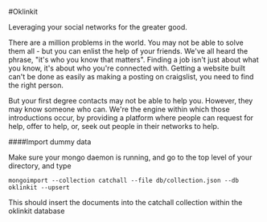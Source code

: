 #Oklinkit

Leveraging your social networks for the greater good. 

There are a million problems in the world. You may not be able to solve them all - but you can enlist the help of your friends. We've all heard the phrase, "it's who you know that matters". Finding a job isn't just about what you know, it's about who you're connected with. Getting a website built can't be done as easily as making a posting on craigslist, you need to find the right person.

But your first degree contacts may not be able to help you. However, they may know someone who can. We're the engine within which those introductions occur, by providing a platform where people can request for help, offer to help, or, seek out people in their networks to help.



####Import dummy data

Make sure your mongo daemon is running, and go to the top level of your directory, and type
```
mongoimport --collection catchall --file db/collection.json --db oklinkit --upsert
```

This should insert the documents into the catchall collection within the oklinkit database
